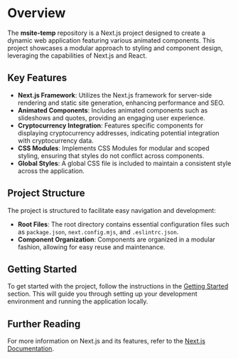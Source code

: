 # Overview

The **msite-temp** repository is a Next.js project designed to create a dynamic web application featuring various animated components. This project showcases a modular approach to styling and component design, leveraging the capabilities of Next.js and React.

## Key Features
- **Next.js Framework**: Utilizes the Next.js framework for server-side rendering and static site generation, enhancing performance and SEO.
- **Animated Components**: Includes animated components such as slideshows and quotes, providing an engaging user experience.
- **Cryptocurrency Integration**: Features specific components for displaying cryptocurrency addresses, indicating potential integration with cryptocurrency data.
- **CSS Modules**: Implements CSS Modules for modular and scoped styling, ensuring that styles do not conflict across components.
- **Global Styles**: A global CSS file is included to maintain a consistent style across the application.

## Project Structure
The project is structured to facilitate easy navigation and development:
- **Root Files**: The root directory contains essential configuration files such as `package.json`, `next.config.mjs`, and `.eslintrc.json`.
- **Component Organization**: Components are organized in a modular fashion, allowing for easy reuse and maintenance.

## Getting Started
To get started with the project, follow the instructions in the [Getting Started](getting-started) section. This will guide you through setting up your development environment and running the application locally.

## Further Reading
For more information on Next.js and its features, refer to the [Next.js Documentation](https://nextjs.org/docs).